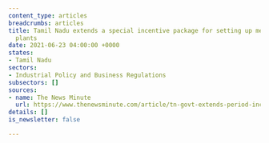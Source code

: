 ```yaml
---
content_type: articles
breadcrumbs: articles
title: Tamil Nadu extends a special incentive package for setting up medical oxygen
  plants
date: 2021-06-23 04:00:00 +0000
states:
- Tamil Nadu
sectors:
- Industrial Policy and Business Regulations
subsectors: []
sources:
- name: The News Minute
  url: https://www.thenewsminute.com/article/tn-govt-extends-period-incentive-companies-setting-oxygen-plants-150584
details: []
is_newsletter: false

---
```

